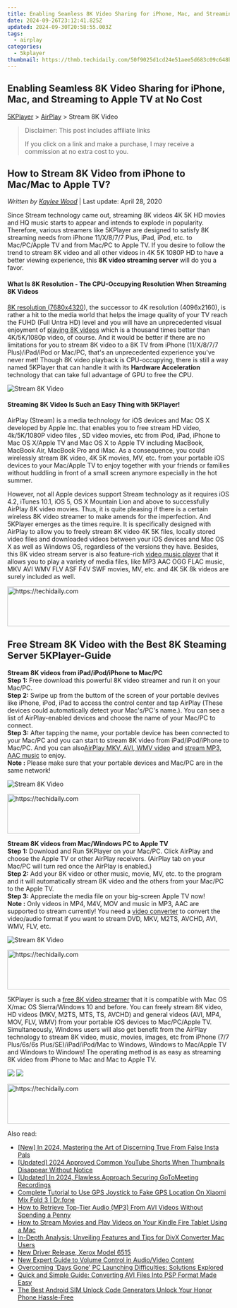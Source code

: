 ```yaml
---
title: Enabling Seamless 8K Video Sharing for iPhone, Mac, and Streaming to Apple TV at No Cost
date: 2024-09-26T23:12:41.825Z
updated: 2024-09-30T20:58:55.003Z
tags:
  - airplay
categories:
  - 5kplayer
thumbnail: https://thmb.techidaily.com/50f9025d1cd24e51aee5d683c09c648b774d15c542de5a35365804c9b914df05.jpg
---
```


## Enabling Seamless 8K Video Sharing for iPhone, Mac, and Streaming to Apple TV at No Cost

[5KPlayer](https://tools.techidaily.com/5kplayer/products/) \> [AirPlay](https://tools.techidaily.com/5kplayer/airplay/) \> Stream 8K Video

>  Disclaimer: This post includes affiliate links
>
>  If you click on a link and make a purchase, I may receive a commission at no extra cost to you.
>

## How to Stream 8K Video from iPhone to Mac/Mac to Apple TV?

 _Written by [Kaylee Wood](https://www.quora.com/profile/Amanda-Hu-21)_ | Last update: April 28, 2020

Since Stream technology came out, streaming 8K videos 4K 5K HD movies and HQ music starts to appear and intends to explode in popularity. Therefore, various streamers like 5KPlayer are designed to satisfy 8K streaming needs from iPhone 11/X/8/7/7 Plus, iPad, iPod, etc. to Mac/PC/Apple TV and from Mac/PC to Apple TV. If you desire to follow the trend to stream 8K video and all other videos in 4K 5K 1080P HD to have a better viewing experience, this **8K video streaming server** will do you a favor.

#### **What Is 8K Resolution - The CPU-Occupying Resolution When Streaming 8K Videos**

[8K resolution (7680x4320](https://en.wikipedia.org/wiki/8K%5Fresolution)), the successor to 4K resolution (4096x2160), is rather a hit to the media world that helps the image quality of your TV reach the FUHD (Full Untra HD) level and you will have an unprecedented visual enjoyment of [playing 8K videos](https://tools.techidaily.com/5kplayer/video-music-player/) which is a thousand times better than 4K/5K/1080p video, of course. And it would be better if there are no limitations for you to stream 8K video to a 8K TV from iPhone (11/X/8/7/7 Plus)/iPad/iPod or Mac/PC, that's an unprecedented experience you've never met! Though 8K video playback is CPU-occupying, there is still a way named 5KPlayer that can handle it with its **Hardware Acceleration** technology that can take full advantage of GPU to free the CPU.

![Stream 8K Video](https://www.5kplayer.com/airplay/../airplay/img/5kp-aiplay-8k-tv-yxt-061203.jpg) 

#### **Streaming 8K Video Is Such an Easy Thing with 5KPlayer!**

AirPlay (Stream) is a media technology for iOS devices and Mac OS X developed by Apple Inc. that enables you to free stream HD video, 4k/5K/1080P video files , SD video movies, etc from iPod, iPad, iPhone to Mac OS X/Apple TV and Mac OS X to Apple TV including MacBook, MacBook Air, MacBook Pro and iMac. As a consequence, you could wirelessly stream 8K video, 4K 5K movies, MV, etc. from your portable iOS devices to your Mac/Apple TV to enjoy together with your friends or families without huddling in front of a small screen anymore especially in the hot summer.

However, not all Apple devices support Stream technology as it requires iOS 4.2, iTunes 10.1, iOS 5, OS X Mountain Lion and above to successfully AirPlay 8K video movies. Thus, it is quite pleasing if there is a certain wireless 8K video streamer to make amends for the imperfection. And 5KPlayer emerges as the times require. It is specifically designed with AirPlay to allow you to freely stream 8K video 4K 5K files, locally stored video files and downloaded videos between your iOS devices and Mac OS X as well as Windows OS, regardless of the versions they have. Besides, this 8K video stream server is also feature-rich [video music player](https://tools.techidaily.com/5kplayer/video-music-player/) that it allows you to play a variety of media files, like MP3 AAC OGG FLAC music, MKV AVI WMV FLV ASF F4V SWF movies, MV, etc. and 4K 5K 8k videos are surely included as well.

<!-- affiliate ads begin -->
<a href="https://aligracehair.sjv.io/c/5597632/1918719/19272" target="_top" id="1918719">
  <img src="//a.impactradius-go.com/display-ad/19272-1918719" border="0" alt="https://techidaily.com" width="728" height="90"/>
</a>
<img height="0" width="0" src="https://aligracehair.sjv.io/i/5597632/1918719/19272" style="position:absolute;visibility:hidden;" border="0" />
<!-- affiliate ads end -->

## Free Stream 8K Video with the Best 8K Steaming Server 5KPlayer-Guide

**Stream 8K videos from iPad/iPod/iPhone to Mac/PC**  
**Step 1:** Free download this powerful 8K video streamer and run it on your Mac/PC.  
**Step 2:** Swipe up from the buttom of the screen of your portable devives like iPhone, iPod, iPad to access the control center and tap AirPlay (These devices could automatically detect your Mac's/PC's name.). You can see a list of AirPlay-enabled devices and choose the name of your Mac/PC to connect.  
**Step 3:** After tapping the name, your portable device has been connected to your Mac/PC and you can start to stream 8K video from iPad/iPod/iPhone to Mac/PC. And you can also[AirPlay MKV, AVI, WMV video](https://tools.techidaily.com/5kplayer/airplay/) and [stream MP3, AAC music](https://tools.techidaily.com/5kplayer/airplay/) to enjoy.  
**Note :** Please make sure that your portable devices and Mac/PC are in the same network!

![Stream 8K Video](https://www.5kplayer.com/airplay/img/5kp-aiplay-8k-tv-yxt-061201.jpg) 

<!-- affiliate ads begin -->
<a href="https://aligracehair.sjv.io/c/5597632/2080312/19272" target="_top" id="2080312">
  <img src="//a.impactradius-go.com/display-ad/19272-2080312" border="0" alt="https://techidaily.com" width="300" height="90"/>
</a>
<img height="0" width="0" src="https://aligracehair.sjv.io/i/5597632/2080312/19272" style="position:absolute;visibility:hidden;" border="0" />
<!-- affiliate ads end -->

**Stream 8K videos from Mac/Windows PC to Apple TV**  
**Step 1:** Download and Run 5KPlayer on your Mac/PC. Click AirPlay and choose the Apple TV or other AirPlay receivers. (AirPlay tab on your Mac/PC will turn red once the AirPlay is enabled.)  
**Step 2:** Add your 8K video or other music, movie, MV, etc. to the program and it will automatically stream 8K video and the others from your Mac/PC to the Apple TV.  
**Step 3:** Appreciate the media file on your big-screen Apple TV now!  
**Note :** Only videos in MP4, M4V, MOV and music in MP3, AAC are supported to stream currently! You need a [video converter](https://tools.techidaily.com/macxdvd/products/) to convert the video/audio format if you want to stream DVD, MKV, M2TS, AVCHD, AVI, WMV, FLV, etc.

![Stream 8K Video](https://www.5kplayer.com/airplay/img/5kp-aiplay-8k-tv-yxt-061202.jpg) 

<!-- affiliate ads begin -->
<a href="https://aligracehair.sjv.io/c/5597632/1959764/19272" target="_top" id="1959764">
  <img src="//a.impactradius-go.com/display-ad/19272-1959764" border="0" alt="https://techidaily.com" width="728" height="90"/>
</a>
<img height="0" width="0" src="https://aligracehair.sjv.io/i/5597632/1959764/19272" style="position:absolute;visibility:hidden;" border="0" />
<!-- affiliate ads end -->

5KPlayer is such a [free 8K video streamer](https://tools.techidaily.com/5kplayer/airplay/) that it is compatible with Mac OS X/mac OS Sierra/Windows 10 and before. You can freely stream 8K video, HD videos (MKV, M2TS, MTS, TS, AVCHD) and general videos (AVI, MP4, MOV, FLV, WMV) from your portable iOS devices to Mac/PC/Apple TV. Simultaneously, Windows users will also get benefit from the AirPlay technology to stream 8K video, music, movies, images, etc from iPhone (7/7 Plus/6s/6s Plus/SE)/iPad/iPod/Mac to Windows, Windows to Mac/Apple TV and Windows to Windows! The operating method is as easy as streaming 8K video from iPhone to Mac and Mac to Apple TV.

[![](https://www.5kplayer.com/airplay/../button/freedownwhitewin.png)](https://tools.techidaily.com/5kplayer/products/) [![](https://www.5kplayer.com/airplay/../button/freedownbackmac.png)](https://tools.techidaily.com/5kplayer/products/)

<!-- affiliate ads begin -->
<a href="https://aligracehair.sjv.io/c/5597632/1884021/19272" target="_top" id="1884021">
  <img src="//a.impactradius-go.com/display-ad/19272-1884021" border="0" alt="https://techidaily.com" width="728" height="90"/>
</a>
<img height="0" width="0" src="https://aligracehair.sjv.io/i/5597632/1884021/19272" style="position:absolute;visibility:hidden;" border="0" />
<!-- affiliate ads end -->

<ins class="adsbygoogle"
     style="display:block"
     data-ad-format="autorelaxed"
     data-ad-client="ca-pub-7571918770474297"
     data-ad-slot="1223367746"></ins>

<ins class="adsbygoogle"
     style="display:block"
     data-ad-client="ca-pub-7571918770474297"
     data-ad-slot="8358498916"
     data-ad-format="auto"
     data-full-width-responsive="true"></ins>

<span class="atpl-alsoreadstyle">Also read:</span>
<div><ul>
<li><a href="https://instagram-video-files.techidaily.com/new-in-2024-mastering-the-art-of-discerning-true-from-false-insta-pals/"><u>[New] In 2024, Mastering the Art of Discerning True From False Insta Pals</u></a></li>
<li><a href="https://youtube-web.techidaily.com/ed-2024-approved-common-youtube-shorts-when-thumbnails-disappear-without-notice/"><u>[Updated] 2024 Approved Common YouTube Shorts When Thumbnails Disappear Without Notice</u></a></li>
<li><a href="https://screen-video-capture.techidaily.com/updated-in-2024-flawless-approach-securing-gotomeeting-recordings/"><u>[Updated] In 2024, Flawless Approach Securing GoToMeeting Recordings</u></a></li>
<li><a href="https://fake-location.techidaily.com/complete-tutorial-to-use-gps-joystick-to-fake-gps-location-on-xiaomi-mix-fold-3-drfone-by-drfone-virtual-android/"><u>Complete Tutorial to Use GPS Joystick to Fake GPS Location On Xiaomi Mix Fold 3 | Dr.fone</u></a></li>
<li><a href="https://media-tips.techidaily.com/how-to-retrieve-top-tier-audio-mp3-from-avi-videos-without-spending-a-penny/"><u>How to Retrieve Top-Tier Audio (MP3) From AVI Videos Without Spending a Penny</u></a></li>
<li><a href="https://media-tips.techidaily.com/how-to-stream-movies-and-play-videos-on-your-kindle-fire-tablet-using-a-mac/"><u>How to Stream Movies and Play Videos on Your Kindle Fire Tablet Using a Mac</u></a></li>
<li><a href="https://media-tips.techidaily.com/in-depth-analysis-unveiling-features-and-tips-for-divx-converter-mac-users/"><u>In-Depth Analysis: Unveiling Features and Tips for DivX Converter Mac Users</u></a></li>
<li><a href="https://driver-install.techidaily.com/new-driver-release-xerox-model-6515/"><u>New Driver Release, Xerox Model 6515</u></a></li>
<li><a href="https://audio-editing.techidaily.com/new-expert-guide-to-volume-control-in-audiovideo-content/"><u>New Expert Guide to Volume Control in Audio/Video Content</u></a></li>
<li><a href="https://win-solutions.techidaily.com/overcoming-days-gone-pc-launching-difficulties-solutions-explored/"><u>Overcoming 'Days Gone' PC Launching Difficulties: Solutions Explored</u></a></li>
<li><a href="https://media-tips.techidaily.com/quick-and-simple-guide-converting-avi-files-into-psp-format-made-easy/"><u>Quick and Simple Guide: Converting AVI Files Into PSP Format Made Easy</u></a></li>
<li><a href="https://sim-unlock.techidaily.com/the-best-android-sim-unlock-code-generators-unlock-your-honor-phone-hassle-free-by-drfone-android/"><u>The Best Android SIM Unlock Code Generators Unlock Your Honor Phone Hassle-Free</u></a></li>
</ul></div>

